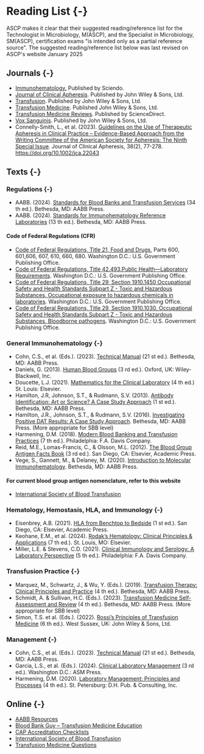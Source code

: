 # Reading List {-}

ASCP makes it clear that their suggested reading/reference list for the Technologist in Microbiology, M(ASCP), and the Specialist in Microbiology, SM(ASCP), certification exams "is intended only as a partial reference source". The suggested reading/reference list below was last revised on ASCP's website January 2025


## **Journals** {-}
*   <a href="https://sciendo.com/journal/IMMUNOHEMATOLOGY" target="_blank">Immunohematology.</a> Published by Sciendo.
*   <a href="https://onlinelibrary.wiley.com/journal/10981101" target="_blank">Journal of Clinical Apheresis</a>. Published by John Wiley & Sons, Ltd.
*   <a href="https://onlinelibrary.wiley.com/journal/15372995" target="_blank">Transfusion</a>. Published by John Wiley & Sons, Ltd.
*   <a href="https://onlinelibrary.wiley.com/journal/13653148" target="_blank">Transfusion Medicine</a>. Published John Wiley & Sons, Ltd.
*   <a href="https://www.sciencedirect.com/journal/transfusion-medicine-reviews" target="_blank">Transfusion Medicine Reviews</a>. Published by ScienceDirect.
*   <a href="https://onlinelibrary.wiley.com/journal/14230410" target="_blank">Vox Sanguinis</a>. Published by John Wiley & Sons, Ltd.
*   Connelly-Smith, L., et al. (2023). <a href="https://onlinelibrary.wiley.com/doi/10.1002/jca.22043" target="_blank">Guidelines on the Use of Therapeutic Apheresis in Clinical Practice – Evidence-Based Approach from the Writing Committee of the American Society for Apheresis: The Ninth Special Issue</a>. Journal of Clinical Apheresis, 38(2), 77-278. <a href="https://doi.org/10.1002/jca.22043" target="_blank">https://doi.org/10.1002/jca.22043</a>


## **Texts** {-}

### **Regulations** {-}
*   AABB. (2024). <a href="https://www.aabb.org/aabb-store/product/standards-for-blood-banks-and-transfusion-services-34th-edition---print-17353885" target="_blank">Standards for Blood Banks and Transfusion Services</a> (34 th ed.). Bethesda, MD: AABB Press.
*   AABB. (2024). <a href="https://www.aabb.org/aabb-store/product/standards-for-immunohematology-reference-laboratories-13th-edition-print-17356740" target="_blank">Standards for Immunohematology Reference Laboratories</a> (13 th ed.). Bethesda, MD: AABB Press.

#### **Code of Federal Regulations (CFR)**
*   <a href="https://www.ecfr.gov/current/title-21#0" target="_blank">Code of Federal Regulations, Title 21, Food and Drugs</a>, Parts 600, 601,606, 607, 610, 660, 680. Washington D.C.: U.S. Government Publishing Office.
*   <a href="https://www.ecfr.gov/current/title-42/chapter-IV/subchapter-G/part-493" target="_blank">Code of Federal Regulations, Title 42.493.Public Health—Laboratory Requirements</a>. Washington D.C.: U.S. Government Publishing Office.
*   <a href="https://www.ecfr.gov/current/title-29/subtitle-B/chapter-XVII/part-1910/subpart-Z/section-1910.1450" target="_blank">Code of Federal Regulations, Title 29, Section 1910.1450 Occupational Safety and Health Standards Subpart Z - Toxic and Hazardous Substances, Occupational exposure to hazardous chemicals in laboratories</a>. Washington D.C.: U.S. Government Publishing Office.
*   <a href="https://www.ecfr.gov/current/title-29/subtitle-B/chapter-XVII/part-1910/subpart-Z/section-1910.1030" target="_blank">Code of Federal Regulations, Title 29, Section 1910.1030. Occupational Safety and Health Standards Subpart Z - Toxic and Hazardous Substances, Bloodborne pathogens</a>. Washington D.C.: U.S. Government Publishing Office.

### **General Immunohematology** {-}
*   Cohn, C.S., et al. (Eds.). (2023). <a href="https://www.aabb.org/aabb-store/product/technical-manual-21st-edition---print-16919010" target="_blank">Technical Manual</a> (21 st ed.). Bethesda, MD: AABB Press.
*   Daniels, G. (2013). <a href="https://www.amazon.com/Human-Blood-Groups-Geoff-Daniels/dp/1444333240" target="_blank">Human Blood Groups</a> (3 rd ed.). Oxford, UK: Wiley-Blackwell, Inc.
*   Doucette, L.J. (2021). <a href="https://www.amazon.com/Mathematics-Clinical-Laboratory-Lorraine-Doucette-dp-0323554822/dp/0323554822" target="_blank">Mathematics for the Clinical Laboratory</a> (4 th ed.) St. Louis: Elsevier.
*   Hamilton, J.R, Johnson, S.T., & Rudmann, S.V. (2013). <a href="https://www.aabb.org/aabb-store/product/antibody-identification-art-or-science-a-case-study-approach---print-2285" target="_blank">Antibody Identification: Art or Science? A Case Study Approach</a> (1 st ed.). Bethesda, MD: AABB Press.
*   Hamilton, J.R., Johnson, S.T., & Rudmann, S.V. (2016). <a href="https://www.aabb.org/aabb-store/product/investigating-positive-dat-results-a-case-study-approach-13138213" target="_blank">Investigating Positive DAT Results: A Case Study Approach</a>. Bethesda, MD: AABB Press. (More appropriate for SBB level)
*   Harmening, D.M. (2018). <a href="https://www.amazon.com/Modern-Blood-Banking-Transfusion-Practices/dp/0803668880" target="_blank">Modern Blood Banking and Transfusion Practices</a> (7 th ed.). Philadelphia: F.A. Davis Company.
*   Reid, M.E., Lomas-Francis, C., & Olsson, M.L. (2012). <a href="https://www.amazon.com/Blood-Group-Antigen-FactsBook-Edition/dp/0124158498" target="_blank">The Blood Group Antigen Facts Book</a> (3 rd ed.). San Diego, CA: Elsevier, Academic Press.
*   Vege, S., Gannett, M., & Delaney, M. (2020). <a href="https://www.aabb.org/aabb-store/product/introduction-to-molecular-immunohematology---print-14750665" target="_blank">Introduction to Molecular Immunohematology</a>. Bethesda, MD: AABB Press.

#### **For current blood group antigen nomenclature, refer to this website**
*   <a href="https://www.isbtweb.org/" target="_blank">International Society of Blood Transfusion</a>


### **Hematology, Hemostasis, HLA, and Immunology** {-}
*    Eisenbrey, A.B. (2021). <a href="https://www.amazon.com/HLA-Benchtop-Bedside-Bradley-Eisenbrey/dp/012823976X" target="_blank">HLA from Benchtop to Bedside</a> (1 st ed.). San Diego, CA: Elsevier, Academic Press.
*    Keohane, E.M., et al. (2024). <a href="https://www.amazon.com/Rodaks-Hematology-Clinical-Principles-Applications-dp-0323936504/dp/0323936504" target="_blank">Rodak’s Hematology: Clinical Principles & Applications</a> (7 th ed.). St. Louis, MO: Elsevier.
*    Miller, L.E. & Stevens, C.D. (2021). <a href="https://www.amazon.com/Clinical-Immunology-Serology-Laboratory-Perspective-dp-0803694407/dp/0803694407" target="_blank">Clinical Immunology and Serology: A Laboratory Perspective</a> (5 th ed.). Philadelphia: F.A. Davis Company.


### **Transfusion Practice** {-}
*   Marquez, M., Schwartz, J., & Wu, Y. (Eds.). (2019). <a href="https://www.aabb.org/aabb-store/product/transfusion-therapy-clinical-principles-and-practice-4th-edition---print-14476454" target="_blank">Transfusion Therapy: Clinical Principles and Practice</a> (4 th ed.). Bethesda, MD: AABB Press.
*   Schmidt, A. & Sullivan, H.C. (Eds.). (2023). <a href="https://www.aabb.org/aabb-store/product/transfusion-medicine-self-assessment-and-review-4th-edition---print-17101937" target="_blank">Transfusion Medicine Self-Assessment and Review</a> (4 th ed.). Bethesda, MD: AABB Press. (More appropriate for SBB level)
*   Simon, T.S. et al. (Eds.). (2022). <a href="https://www.amazon.com/Rossis-Principles-Transfusion-Medicine-Simon-dp-1119719755/dp/1119719755" target="_blank">Rossi’s Principles of Transfusion Medicine</a> (6 th ed.). West Sussex, UK: John Wiley & Sons, Ltd.


### **Management** {-}
*   Cohn, C.S., et al. (Eds.). (2023). <a href="https://www.aabb.org/aabb-store/product/technical-manual-21st-edition---print-16919010" target="_blank">Technical Manual</a> (21 st ed.). Bethesda, MD: AABB Press.
*   Garcia, L.S., et al. (Eds.). (2024). <a href="https://www.amazon.com/Clinical-Laboratory-Management-ASM-Books-dp-1683673913/dp/1683673913" target="_blank">Clinical Laboratory Management</a> (3 rd ed.). Washington D.C.: ASM Press.
*   Harmening, D.M. (2020). <a href="https://www.amazon.com/Laboratory-Management-Principles-Processes-Fourth/dp/0943903181" target="_blank">Laboratory Management: Principles and Processes</a> (4 th ed.). St. Petersburg: D.H. Pub. & Consulting, Inc.


## **Online** {-}
*    <a href="https://www.aabb.org/news-resources/resources" target="_blank">AABB Resources</a>
*    <a href="https://www.bbguy.org/" target="_blank">Blood Bank Guy – Transfusion Medicine Education</a>
*    <a href="https://www.cap.org/laboratory-improvement/accreditation/accreditation-checklists" target="_blank">CAP Accreditation Checklists</a>
*    <a href="https://www.isbtweb.org/" target="_blank">International Society of Blood Transfusion</a>
*    <a href="https://transfusionnews.com/path-questions/" target="_blank">Transfusion Medicine Questions</a>

